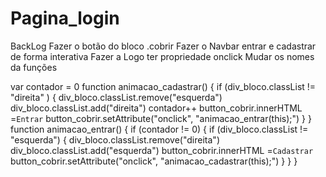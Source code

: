 # Pagina_login
BackLog
Fazer o botão do bloco .cobrir
Fazer o Navbar entrar e cadastrar de forma interativa
Fazer a Logo ter propriedade onclick
Mudar os nomes da funções

var contador = 0
    function animacao_cadastrar() {
        if (div_bloco.classList != "direita" ) {
            div_bloco.classList.remove("esquerda")
            div_bloco.classList.add("direita")
            contador++
            button_cobrir.innerHTML =`Entrar`
            button_cobrir.setAttribute("onclick", "animacao_entrar(this);")
        } 
    }
    function animacao_entrar() {
        if (contador != 0) {
        if (div_bloco.classList != "esquerda") {
        div_bloco.classList.remove("direita")
        div_bloco.classList.add("esquerda")
        button_cobrir.innerHTML =`Cadastrar`
        button_cobrir.setAttribute("onclick", "animacao_cadastrar(this);")
        }
    }
    }

